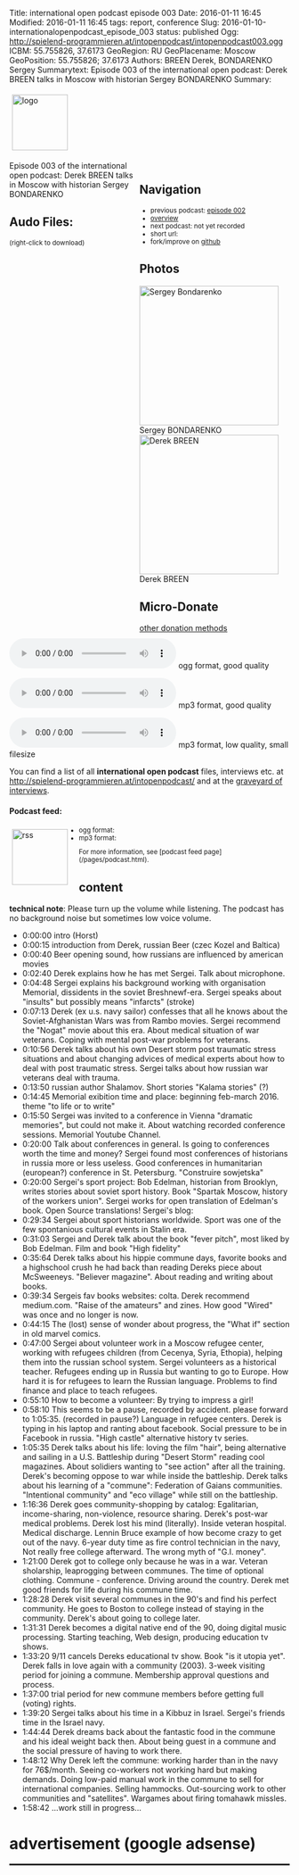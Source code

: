 Title: international open podcast episode 003
Date: 2016-01-11 16:45
Modified: 2016-01-11 16:45
tags: report, conference
Slug: 2016-01-10-internationalopenpodcast_episode_003
status: published
Ogg: http://spielend-programmieren.at/intopenpodcast/intopenpodcast003.ogg
ICBM: 55.755826, 37.6173
GeoRegion: RU
GeoPlacename: Moscow
GeoPosition: 55.755826; 37.6173
Authors: BREEN Derek, BONDARENKO Sergey
Summarytext: Episode 003 of the international open podcast: Derek BREEN talks in Moscow with historian Sergey BONDARENKO 
Summary: <div style="float: left; padding:5px"><img src="/images/international-open-podcast-logo.png" width="100" alt="logo"></div><div style="clear:both;"></div>

<div style="float:right; margin: 5px; padding: 5px; width:260px;">
<h2>Navigation</h2>
<small>
<ul>
<li>previous podcast: <a href="http://internationalopenmagazine.org/2016-01-07-internationalopenpodcast_episode_002.html">episode 002</a></li>
<li><a href="/category/podcast.html">overview</a></li>
<li>next podcast: not yet recorded</li>
<li>short url: <tt></tt></li>
<li>fork/improve on <a href="https://github.com/horstjens/internationalopenmagazine/blob/master/content/podcast/2016-01-10-internationalopenpodcast_episode_003.md">github</a></li>
</ul>
</small>
<h2>Photos</h2>
<img src="http://internationalopenmagazine.org/images/authors/sergey_bondarenko.jpg" alt="Sergey Bondarenko" width="250"><br>Sergey BONDARENKO<br>
<img src="http://internationalopenmagazine.org/images/authors/derek.jpg" alt="Derek BREEN" width="250"><br>Derek BREEN<br>
<h2>Micro-Donate</h2>
<a href="http://internationalopenmagazine.org/pages/donate.html">other donation methods</a><br>
<a class="FlattrButton" style="display:none;"
    title="International Open Podcast Episode 002"
    data-flattr-uid="horstjens"
    data-flattr-tags="podcast"
    data-flattr-category="podcast" href="http://internationalopenmagazine.org/2016-01-10-internationalopenpodcast_episode_003.html">International Open Podcast episode 003</a>
</div>


Episode 003 of the international open podcast: Derek BREEN talks in Moscow with historian Sergey BONDARENKO 
           
## Audo Files:
<small>(right-click to download)</small>

<audio src="http://spielend-programmieren.at/intopenpodcast/intopenpodcast003.ogg" controls="controls"></audio> ogg format, good quality

<audio src="http://spielend-programmieren.at/intopenpodcast/intopenpodcast003.mp3" controls="controls"></audio> mp3 format, good quality

<audio src="http://spielend-programmieren.at/intopenpodcast/intopenpodcast003_32kbps.mp3" controls="controls"></audio> mp3 format, low quality, small filesize

You can find a list of all **international open podcast** files, interviews etc. at <http://spielend-programmieren.at/intopenpodcast/> and at the [graveyard of interviews](http://internationalopenmagazine.org/2015-08-24-interview_graveyard.html).

#### Podcast feed:
<div style="float:left; padding:5px; margin-right:15px;"><img src="/images/rss.png" alt="rss" width="100"></div>
<small>
<ul>
  <li>ogg format: <http://spielend-programmieren.at/intopenpodcastogg.xml></li>
  <li>mp3 format: <http://spielend-programmieren.at/intopenpodcast.xml></li>
</ul>
For more information, see [podcast feed page](/pages/podcast.html).
</small>

## content

**technical note**: Please turn up the volume while listening. The podcast has no background noise but sometimes low voice volume.

  * <pc-ts>0:00:00</pc-ts> intro (Horst)
  * <pc-ts>0:00:15</pc-ts> introduction from Derek, russian Beer (czec Kozel and Baltica)
  * <pc-ts>0:00:40</pc-ts> Beer opening sound, how russians are influenced by american movies
  * <pc-ts>0:02:40</pc-ts> Derek explains how he has met Sergei. Talk about microphone. 
  * <pc-ts>0:04:48</pc-ts> Sergei explains his background working with organisation Memorial, dissidents in the soviet Breshnewf-era. Sergei speaks about "insults" but possibly means "infarcts" (stroke)
  * <pc-ts>0:07:13</pc-ts> Derek (ex u.s. navy sailor) confesses that all he knows about the Soviet-Afghanistan Wars was from Rambo movies. Sergei recommend the "Nogat" movie about this era. About medical situation of war veterans. Coping with mental post-war problems for veterans. 
  * <pc-ts>0:10:56</pc-ts> Derek talks about his own Desert storm post traumatic stress situations and about changing advices of medical experts about how to deal with post traumatic stress. Sergei talks about how russian war veterans deal with trauma. 
  * <pc-ts>0:13:50</pc-ts> russian author Shalamov. Short stories "Kalama stories" (?) 
  * <pc-ts>0:14:45</pc-ts> Memorial exibition time and place: beginning feb-march 2016. theme "to life or to write"
  * <pc-ts>0:15:50</pc-ts> Sergei was invited to a conference in Vienna "dramatic memories", but could not make it. About watching recorded conference sessions. Memorial Youtube Channel.
  * <pc-ts>0:20:00</pc-ts> Talk about conferences in general. Is going to conferences worth the time and money? Sergei found most conferences of historians in russia more or less useless. Good conferences in humanitarian (european?) conference in St. Petersburg. "Construire sowjetska"
  * <pc-ts>0:20:00</pc-ts> Sergei's sport project: Bob Edelman, historian from Brooklyn, writes stories about soviet sport history. Book "Spartak Moscow, history of the workers union". Sergei works for open translation of Edelman's book. Open Source translations! Sergei's blog: 
  * <pc-ts>0:29:34</pc-ts> Sergei about sport historians worldwide. Sport was one of the few spontanious cultural events in Stalin era. 
  * <pc-ts>0:31:03</pc-ts> Sergei and Derek talk about the book "fever pitch", most liked by Bob Edelman. Film and book "High fidelity" 
  * <pc-ts>0:35:64</pc-ts> Derek talks about his hippie commune days, favorite books and a highschool crush he had back than reading Dereks piece about McSweeneys. "Believer magazine". About reading and writing about books. 
  * <pc-ts>0:39:34</pc-ts> Sergeis fav books websites: colta. Derek recommend medium.com. "Raise of the amateurs" and zines. How good "Wired" was once and no longer is now.
  * <pc-ts>0:44:15</pc-ts> The (lost) sense of wonder about progress, the "What if" section in old marvel comics.
  * <pc-ts>0:47:00</pc-ts> Sergei about volunteer work in a Moscow refugee center, working with refugees children (from Cecenya, Syria, Ethopia), helping them into the russian school system. Sergei volunteers as a historical teacher. Refugees ending up in Russia but wanting to go to Europe. How hard it is for refugees to learn the Russian language. Problems to find finance and place to teach refugees. 
  * <pc-ts>0:55:10</pc-ts> How to become a volunteer: By trying to impress a girl! 
  * <pc-ts>0:58:10</pc-ts> This seems to be a pause, recorded by accident. please forward to 1:05:35. (recorded in pause?) Language in refugee centers. Derek is typing in his laptop and ranting about facebook. Social pressure to be in Facebook in russia. "High castle" alternative history tv series. 
  * <pc-ts>1:05:35</pc-ts> Derek talks about his life: loving the film "hair", being alternative and sailing in a U.S. Battleship during "Desert Storm" reading cool magazines. About solidiers wanting to "see action" after all the training. Derek's becoming oppose to war while inside the battleship. Derek talks about his learning of a "commune": Federation of Gaians communities. "Intentional community" and "eco village" while still on the battleship. 
  * <pc-ts>1:16:36</pc-ts> Derek goes community-shopping by catalog: Egalitarian, income-sharing, non-violence, resource sharing. Derek's post-war medical problems. Derek lost his mind (literally). Inside veteran hospital. Medical discharge. Lennin Bruce example of how become crazy to get out of the navy. 6-year duty time as fire control technician in the navy, Not really free college afterward. The wrong myth of "G.I. money". 
  * <pc-ts>1:21:00</pc-ts> Derek got to college only because he was in a war. Veteran sholarship, leaprogging between communes. The time of optional clothing. Commune - conference. Driving around the country. Derek met good friends for life during his commune time. 
  * <pc-ts>1:28:28</pc-ts> Derek visit several communes in the 90's and find his perfect community. He goes to Boston to college instead of staying in the community. Derek's about going to college later. 
  * <pc-ts>1:31:31</pc-ts> Derek becomes a digital native end of the 90, doing digital music processing. Starting teaching, Web design, producing education tv shows.
  * <pc-ts>1:33:20</pc-ts> 9/11 cancels Dereks educational tv show. Book "is it utopia yet". Derek falls in love again with a community (2003). 3-week visiting period for joining a commune. Membership approval questions and process. 
  * <pc-ts>1:37:00</pc-ts> trial period for new commune members before getting full (voting) rights. 
  * <pc-ts>1:39:20</pc-ts> Sergei talks about his time in a Kibbuz in Israel. Sergei's friends time in the Israel navy.
  * <pc-ts>1:44:44</pc-ts> Derek dreams back about the fantastic food in the commune and his ideal weight back then. About being guest in a commune and the social pressure of having to work there. 
  * <pc-ts>1:48:12</pc-ts> Why Derek left the commune: working harder than in the navy for 76$/month. Seeing co-workers not working hard but making demands. Doing low-paid manual work in the commune to sell for international companies. Selling hammocks. Out-sourcing work to other communities and "satellites". Wargames about firing tomahawk missles. 
  * <pc-ts>1:58:42</pc-ts> ...work still in progress...
  
  
  
  
  
  
  
  
  
  
  
  
  
  
  

# advertisement (google adsense)

<hr style="height: 3px;">

<script async src="//pagead2.googlesyndication.com/pagead/js/adsbygoogle.js"></script>
<!-- intopenmag-unten -->
<ins class="adsbygoogle"
     style="display:inline-block;width:728px;height:90px"
     data-ad-client="ca-pub-3535173094498375"
     data-ad-slot="7210184316"></ins>
<script>
(adsbygoogle = window.adsbygoogle || []).push({});
</script>

